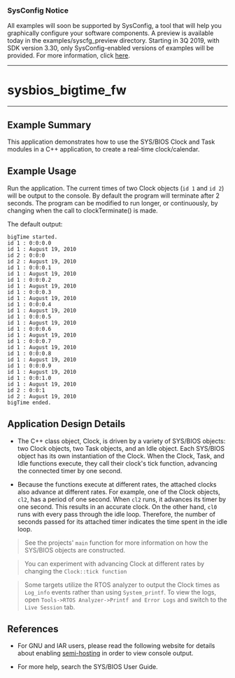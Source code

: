 ### SysConfig Notice

All examples will soon be supported by SysConfig, a tool that will help you graphically configure your software components. A preview is available today in the examples/syscfg_preview directory. Starting in 3Q 2019, with SDK version 3.30, only SysConfig-enabled versions of examples will be provided. For more information, click [here](http://www.ti.com/sysconfignotice).

---
# sysbios_bigtime_fw

---

## Example Summary

This application demonstrates how to use the SYS/BIOS Clock and Task modules in
a C++ application, to create a real-time clock/calendar.

## Example Usage

Run the application. The current times of two Clock objects (`id 1` and
`id 2`) will be output to the console.  By default the program will
terminate after 2 seconds.  The program can be modified to run longer, or
continuously, by changing when the call to clockTerminate() is made.

The default output:

```
bigTime started.
id 1 : 0:0:0.0
id 1 : August 19, 2010
id 2 : 0:0:0
id 2 : August 19, 2010
id 1 : 0:0:0.1
id 1 : August 19, 2010
id 1 : 0:0:0.2
id 1 : August 19, 2010
id 1 : 0:0:0.3
id 1 : August 19, 2010
id 1 : 0:0:0.4
id 1 : August 19, 2010
id 1 : 0:0:0.5
id 1 : August 19, 2010
id 1 : 0:0:0.6
id 1 : August 19, 2010
id 1 : 0:0:0.7
id 1 : August 19, 2010
id 1 : 0:0:0.8
id 1 : August 19, 2010
id 1 : 0:0:0.9
id 1 : August 19, 2010
id 1 : 0:0:1.0
id 1 : August 19, 2010
id 2 : 0:0:1
id 2 : August 19, 2010
bigTime ended.
```

## Application Design Details

* The C++ class object, Clock, is driven by a variety of SYS/BIOS objects: two
Clock objects, two Task objects, and an Idle object. Each SYS/BIOS object has
its own instantiation of the Clock.  When the Clock, Task, and Idle functions
execute, they call their clock's tick function, advancing the connected timer
by one second.

* Because the functions execute at different rates, the attached clocks also
advance at different rates.  For example, one of the Clock objects, `cl2`,
has a period of one second.  When `cl2` runs, it advances its timer by
one second. This results in an accurate clock.  On the other hand,
`cl0` runs with every pass through the idle loop.  Therefore, the number of
seconds passed for its attached timer indicates the time spent in the idle loop.

> See the projects' `main` function for more information on how the SYS/BIOS
objects are constructed.

> You can experiment with advancing Clock at different rates
by changing the `Clock::tick function`

> Some targets utilize the RTOS analyzer to output the Clock times as
`Log_info` events rather than using `System_printf`. To view the logs, open
`Tools->RTOS Analyzer->Printf and Error Logs` and switch to the `Live
Session` tab.

## References
* For GNU and IAR users, please read the following website for details about
enabling [semi-hosting](http://processors.wiki.ti.com/index.php/TI-RTOS_Examples_SemiHosting)
in order to view console output.

* For more help, search the SYS/BIOS User Guide.
